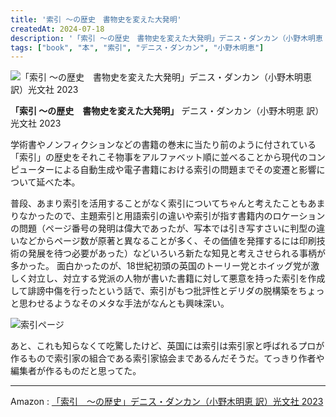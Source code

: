 ```yaml
---
title: '索引 ～の歴史　書物史を変えた大発明'
createdAt: 2024-07-18
description: '「索引 ～の歴史　書物史を変えた大発明」デニス・ダンカン（小野木明恵 訳）光文社 2023'
tags: ["book", "本", "索引", "デニス・ダンカン", "小野木明恵"]
---
```


![「索引 ～の歴史　書物史を変えた大発明」デニス・ダンカン（小野木明恵 訳）光文社 2023](https://i.gyazo.com/d16931d293e0b03317f21b05b1d245e2.png)

**「索引 ～の歴史　書物史を変えた大発明」** デニス・ダンカン（小野木明恵 訳）光文社 2023

学術書やノンフィクションなどの書籍の巻末に当たり前のように付されている「索引」の歴史をそれこそ物事をアルファベット順に並べることから現代のコンピューターによる自動生成や電子書籍における索引の問題までその変遷と影響について延べた本。

普段、あまり索引を活用することがなく索引についてちゃんと考えたこともあまりなかったので、主題索引と用語索引の違いや索引が指す書籍内のロケーションの問題（ページ番号の発明は偉大であったが、写本では引き写すさいに判型の違いなどからページ数が原著と異なることが多く、その価値を発揮するには印刷技術の発展を待つ必要があった）などいろいろ新たな知見と考えさせられる事柄が多かった。
面白かったのが、18世紀初頭の英国のトーリー党とホイッグ党が激しく対立し、対立する党派の人物が書いた書籍に対して悪意を持った索引を作成して誹謗中傷を行ったという話で、索引がもつ批評性とデリダの脱構築をちょっと思わせるようなそのメタな手法がなんとも興味深い。

![索引ページ](https://i.gyazo.com/88d5a93f9ae42eeb004f3ddb0529f7f1.png)

あと、これも知らなくて吃驚したけど、英国には索引は索引家と呼ばれるプロが作るもので索引家の組合である索引家協会まであるんだそうだ。てっきり作者や編集者が作るものだと思ってた。


---

Amazon : [「索引　～の歴史」デニス・ダンカン（小野木明恵 訳）光文社 2023](https://www.amazon.co.jp/dp/4334100317)  
